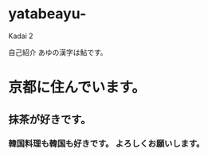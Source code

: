 # yatabeayu-
Kadai 2
<html lang="ja">
  <head>自己紹介
      <title>私の名前はあゆです。</title>
  </head>
      <body>あゆの漢字は鮎です。
        <h1>京都に住んでいます。</h1>
        <h2>抹茶が好きです。</h2>
        <h3>韓国料理も韓国も好きです。<h/3>
          <!-- コメント-->よろしくお願いします。
      </body>
</html>
